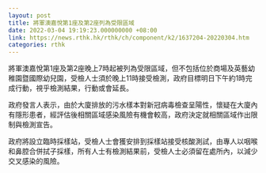 ```yaml
---
layout: post
title: 將軍澳嘉悅第1座及第2座列為受限區域
date: 2022-03-04 19:19:23.000000000 +08:00
link: https://news.rthk.hk/rthk/ch/component/k2/1637204-20220304.htm
categories: rthk
---
```


將軍澳嘉悅第1座及第2座晚上7時起被列為受限區域，但不包括位於商場及英藝幼稚園暨國際幼兒園，受檢人士須於晚上11時接受檢測，政府目標明日下午約1時完成行動，視乎檢測結果，行動或會延長。

政府發言人表示，由於大廈排放的污水樣本對新冠病毒檢查呈陽性，懷疑在大廈內有隱形患者，經評估後相關區域感染風險有機會較高，政府決定就相關區域作出限制與檢測宣告。
 
政府將設立臨時採樣站，受檢人士會獲安排到採樣站接受核酸測試，由專人以咽喉和鼻腔合併拭子採樣，所有人士有檢測結果前，受檢人士必須留在處所內，以減少交叉感染的風險。
